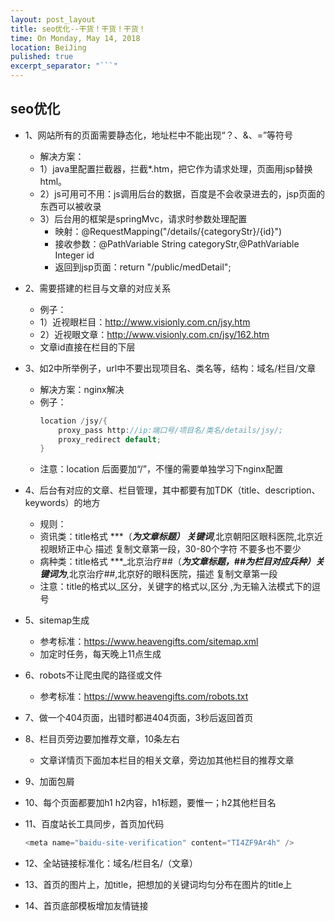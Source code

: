 ```yaml
---
layout: post_layout
title: seo优化--干货！干货！干货！
time: On Monday, May 14, 2018
location: BeiJing
pulished: true
excerpt_separator: "```"
---
```


## seo优化

* 1、网站所有的页面需要静态化，地址栏中不能出现“？、&、=”等符号
    * 解决方案：
    * 1）java里配置拦截器，拦截*.htm，把它作为请求处理，页面用jsp替换html。
	* 2）js可用可不用：js调用后台的数据，百度是不会收录进去的，jsp页面的东西可以被收录
	* 3）后台用的框架是springMvc，请求时参数处理配置
	    * 映射：@RequestMapping("/details/{categoryStr}/{id}")
	    * 接收参数：@PathVariable String categoryStr,@PathVariable Integer id
	    * 返回到jsp页面：return "/public/medDetail";
* 2、需要搭建的栏目与文章的对应关系
    * 例子：
	* 1）近视眼栏目：http://www.visionly.com.cn/jsy.htm
	* 2）近视眼文章：http://www.visionly.com.cn/jsy/162.htm
	* 文章id直接在栏目的下层
* 3、如2中所举例子，url中不要出现项目名、类名等，结构：域名/栏目/文章
    * 解决方案：nginx解决
    * 例子：
    	```java
        location /jsy/{
            proxy_pass http://ip:端口号/项目名/类名/details/jsy/;
            proxy_redirect default;
        }
        ```
    * 注意：location 后面要加“/”，不懂的需要单独学习下nginx配置
* 4、后台有对应的文章、栏目管理，其中都要有加TDK（title、description、keywords）的地方
    * 规则：
	* 资讯类：title格式 ***（***为文章标题）  关键词***,北京朝阳区眼科医院,北京近视眼矫正中心  描述 复制文章第一段，30-80个字符 不要多也不要少
	* 病种类：title格式 ***_北京治疗##（***为文章标题，##为栏目对应兵种）关键词为***,北京治疗##,北京好的眼科医院，描述 复制文章第一段
    * 注意：title的格式以_区分，关键字的格式以,区分 ,为无输入法模式下的逗号

* 5、sitemap生成
	* 参考标准：https://www.heavengifts.com/sitemap.xml
	* 加定时任务，每天晚上11点生成
* 6、robots不让爬虫爬的路径或文件
	* 参考标准：https://www.heavengifts.com/robots.txt
* 7、做一个404页面，出错时都进404页面，3秒后返回首页
* 8、栏目页旁边要加推荐文章，10条左右
   * 文章详情页下面加本栏目的相关文章，旁边加其他栏目的推荐文章
* 9、加面包屑
* 10、每个页面都要加h1 h2内容，h1标题，要惟一；h2其他栏目名
* 11、百度站长工具同步，首页加代码
	```java
    <meta name="baidu-site-verification" content="TI4ZF9Ar4h" />
    ```
* 12、全站链接标准化：域名/栏目名/（文章）
* 13、首页的图片上，加title，把想加的关键词均匀分布在图片的title上
* 14、首页底部模板增加友情链接

